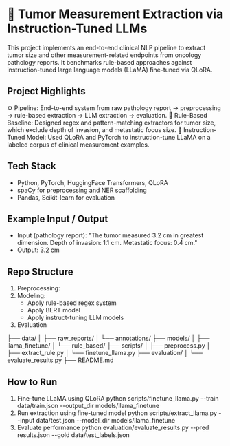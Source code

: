 # 🧬 Tumor Measurement Extraction via Instruction-Tuned LLMs
This project implements an end-to-end clinical NLP pipeline to extract tumor size and other measurement-related endpoints from oncology pathology reports. It benchmarks rule-based approaches against instruction-tuned large language models (LLaMA) fine-tuned via QLoRA.

## Project Highlights
⚙️ Pipeline: End-to-end system from raw pathology report → preprocessing → rule-based extraction → LLM extraction → evaluation.
🧾 Rule-Based Baseline: Designed regex and pattern-matching extractors for tumor size, which exclude  depth of invasion, and metastatic focus size.
🧠 Instruction-Tuned Model: Used QLoRA and PyTorch to instruction-tune LLaMA on a labeled corpus of clinical measurement examples.

## Tech Stack
- Python, PyTorch, HuggingFace Transformers, QLoRA
- spaCy for preprocessing and NER scaffolding
- Pandas, Scikit-learn for evaluation

## Example Input / Output
- Input (pathology report):
"The tumor measured 3.2 cm in greatest dimension. Depth of invasion: 1.1 cm. Metastatic focus: 0.4 cm."
- Output: 3.2 cm

## Repo Structure

1. Preprocessing:
2. Modeling:
	- Apply rule-based regex system
	- Apply BERT model
	- Apply instruct-tuning LLM models
3. Evaluation

├── data/
│   ├── raw_reports/
│   └── annotations/
├── models/
│   ├── llama_finetune/
│   └── rule_based/
├── scripts/
│   ├── preprocess.py
│   ├── extract_rule.py
│   └── finetune_llama.py
├── evaluation/
│   └── evaluate_results.py
├── README.md

## How to Run
1. Fine-tune LLaMA using QLoRA
python scripts/finetune_llama.py --train data/train.json --output_dir models/llama_finetune
2. Run extraction using fine-tuned model
python scripts/extract_llama.py --input data/test.json --model_dir models/llama_finetune
3. Evaluate performance
python evaluation/evaluate_results.py --pred results.json --gold data/test_labels.json
